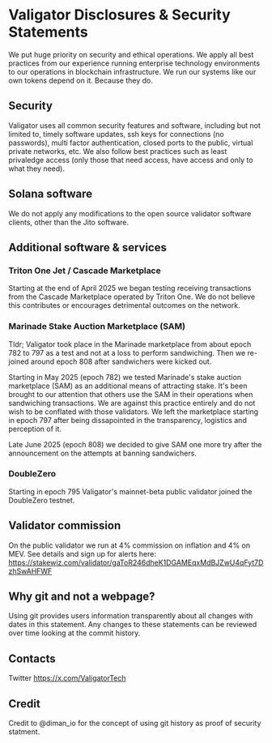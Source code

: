 # Valigator Disclosures & Security Statements
We put huge priority on security and ethical operations. We apply all best practices from our experience running enterprise technology environments to our operations in blockchain infrastructure. We run our systems like our own tokens depend on it. Because they do.

## Security
Valigator uses all common security features and software, including but not limited to, timely software updates, ssh keys for connections (no passwords), multi factor authentication, closed ports to the public, virtual private networks, etc. We also follow best practices such as least privaledge access (only those that need access, have access and only to what they need).

## Solana software
We do not apply any modifications to the open source validator software clients, other than the Jito software.

## Additional software & services
### Triton One Jet / Cascade Marketplace
Starting at the end of April 2025 we began testing receiving transactions from the Cascade Marketplace operated by Triton One.  We do not believe this contributes or encourages detrimental outcomes on the network.

### Marinade Stake Auction Marketplace (SAM)
Tldr; Valigator took place in the Marinade marketplace from about epoch 782 to 797 as a test and not at a loss to perform sandwiching.   Then we re-joined around epoch 808 after sandwichers were kicked out.

Starting in May 2025 (epoch 782) we tested Marinade's stake auction marketplace (SAM) as an additional means of attracting stake.  It's been brought to our attention that others use the SAM in their operations when sandwiching transactions.  We are against this practice entirely and do not wish to be conflated with those validators.   We left the marketplace starting in epoch 797 after being dissapointed in the transparency, logistics and perception of it.

Late June 2025 (epoch 808) we decided to give SAM one more try after the announcement on the attempts at banning sandwichers.

### DoubleZero
Starting in epoch 795 Valigator's mainnet-beta public validator joined the DoubleZero testnet.

## Validator commission
On the public validator we run at 4% commission on inflation and 4% on MEV. See details and sign up for alerts here: https://stakewiz.com/validator/gaToR246dheK1DGAMEqxMdBJZwU4qFyt7DzhSwAHFWF

## Why git and not a webpage?
Using git provides users information transparently about all changes with dates in this statement. Any changes to these statements can be reviewed over time looking at the commit history.

## Contacts
Twitter https://x.com/ValigatorTech

## Credit
Credit to @diman_io for the concept of using git history as proof of security statment. 
